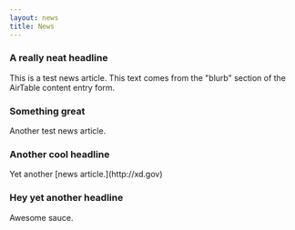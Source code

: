 ```yaml
---
layout: news
title: News
---
```

<div>
<h3>A really neat headline</h3>
<p>This is a test news article. This text comes from the "blurb" section of the AirTable content entry form.
</p>
</div>
<div>
<h3>Something great</h3>
<p>Another test news article.
</p>
</div>
<div>
<h3>Another cool headline</h3>
<p>Yet another [news article.](http://xd.gov)
</p>
</div>
<div>
<h3>Hey yet another headline</h3>
<p>Awesome sauce. 
</p>
</div>